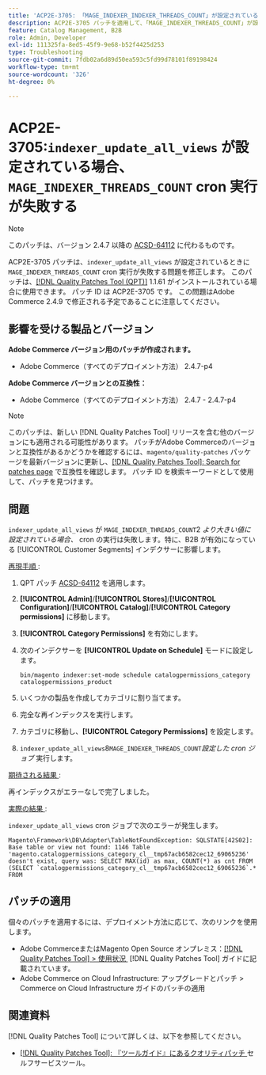 ```yaml
---
title: 'ACP2E-3705: 「MAGE_INDEXER_INDEXER_THREADS_COUNT」が設定されている場合、「indexer_update_all_views」 cron 実行が失敗します'
description: ACP2E-3705 パッチを適用して、「MAGE_INDEXER_THREADS_COUNT」が設定されている場合に「indexer_update_all_views」 cron の実行が失敗するAdobe Commerceの問題を修正してください。
feature: Catalog Management, B2B
role: Admin, Developer
exl-id: 111325fa-8ed5-45f9-9e68-b52f4425d253
type: Troubleshooting
source-git-commit: 7fdb02a6d89d50ea593c5fd99d78101f89198424
workflow-type: tm+mt
source-wordcount: '326'
ht-degree: 0%

---
```


# ACP2E-3705:`indexer_update_all_views` が設定されている場合、`MAGE_INDEXER_THREADS_COUNT` cron 実行が失敗する

>[!NOTE]
>
>このパッチは、バージョン 2.4.7 以降の [ACSD-64112](/help/tools/quality-patches-tool/patches-available-in-qpt/v1-1-59/acsd-64112-indexer-update-all-views-cron-execution-fails.md) に代わるものです。

ACP2E-3705 パッチは、`indexer_update_all_views` が設定されているときに `MAGE_INDEXER_THREADS_COUNT` cron 実行が失敗する問題を修正します。 このパッチは、[[!DNL Quality Patches Tool (QPT)]](/help/tools/quality-patches-tool/quality-patches-tool-to-self-serve-quality-patches.md) 1.1.61 がインストールされている場合に使用できます。 パッチ ID は ACP2E-3705 です。 この問題はAdobe Commerce 2.4.9 で修正される予定であることに注意してください。

## 影響を受ける製品とバージョン

**Adobe Commerce バージョン用のパッチが作成されます。**

* Adobe Commerce（すべてのデプロイメント方法） 2.4.7-p4

**Adobe Commerce バージョンとの互換性：**

* Adobe Commerce（すべてのデプロイメント方法） 2.4.7 - 2.4.7-p4

>[!NOTE]
>
>このパッチは、新しい [!DNL Quality Patches Tool] リリースを含む他のバージョンにも適用される可能性があります。 パッチがAdobe Commerceのバージョンと互換性があるかどうかを確認するには、`magento/quality-patches` パッケージを最新バージョンに更新し、[[!DNL Quality Patches Tool]: Search for patches page](https://experienceleague.adobe.com/tools/commerce-quality-patches/index.html?lang=ja) で互換性を確認します。 パッチ ID を検索キーワードとして使用して、パッチを見つけます。

## 問題

`indexer_update_all_views` が `MAGE_INDEXER_THREADS_COUNT`2 *より大きい値に設定されている場合、* cron の実行は失敗します。特に、B2B が有効になっている [!UICONTROL Customer Segments] インデクサーに影響します。

<u> 再現手順 </u>:

1. QPT パッチ [ACSD-64112](/help/tools/quality-patches-tool/patches-available-in-qpt/v1-1-59/acsd-64112-indexer-update-all-views-cron-execution-fails.md) を適用します。
1. **[!UICONTROL Admin]**/**[!UICONTROL Stores]**/**[!UICONTROL Configuration]**/**[!UICONTROL Catalog]**/**[!UICONTROL Category permissions]** に移動します。
1. **[!UICONTROL Category Permissions]** を有効にします。
1. 次のインデクサーを **[!UICONTROL Update on Schedule]** モードに設定します。

   ```
   bin/magento indexer:set-mode schedule catalogpermissions_category catalogpermissions_product
   ```

1. いくつかの製品を作成してカテゴリに割り当てます。
1. 完全な再インデックスを実行します。
1. カテゴリに移動し、**[!UICONTROL Category Permissions]** を設定します。
1. `indexer_update_all_views`8`MAGE_INDEXER_THREADS_COUNT`*設定した cron ジョブ* 実行します。

<u> 期待される結果 </u>:

再インデックスがエラーなしで完了しました。

<u> 実際の結果 </u>:

`indexer_update_all_views` cron ジョブで次のエラーが発生します。

```
Magento\Framework\DB\Adapter\TableNotFoundException: SQLSTATE[42S02]: Base table or view not found: 1146 Table 'magento.catalogpermissions_category_cl__tmp67acb6582cec12_69065236' doesn't exist, query was: SELECT MAX(id) as max, COUNT(*) as cnt FROM (SELECT `catalogpermissions_category_cl__tmp67acb6582cec12_69065236`.* FROM
```


## パッチの適用

個々のパッチを適用するには、デプロイメント方法に応じて、次のリンクを使用します。

* Adobe CommerceまたはMagento Open Source オンプレミス：[[!DNL Quality Patches Tool] > 使用状況 &#x200B;](/help/tools/quality-patches-tool/usage.md) [!DNL Quality Patches Tool] ガイドに記載されています。
* Adobe Commerce on Cloud Infrastructure: アップグレードとパッチ > Commerce on Cloud Infrastructure ガイドのパッチの適用

## 関連資料

[!DNL Quality Patches Tool] について詳しくは、以下を参照してください。

* [[!DNL Quality Patches Tool]: 『ツールガイド』にあるクオリティパッチ &#x200B;](/help/tools/quality-patches-tool/quality-patches-tool-to-self-serve-quality-patches.md) セルフサービスツール。
